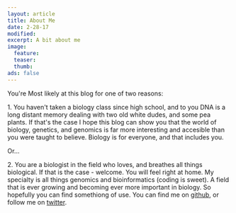 ```yaml
---
layout: article
title: About Me
date: 2-28-17
modified:
excerpt: A bit about me
image:
  feature:
  teaser:
  thumb:
ads: false  
---
```



You're Most likely at this blog for one of two reasons:

1\. You haven't taken a biology class since high school, and to you DNA is a
   long distant memory dealing with two old white dudes, and some pea plants.
If that's the case I hope this blog can show you that the world of biology,
genetics, and genomics is far more interesting and accesible than you were
taught to believe. Biology is for everyone, and that includes you. 

Or...

2\. You are a biologist in the field who loves, and breathes all things
   biological. If that is the case - welcome. You will feel right at home. My
specialty is all things genomics and bioinformatics (coding is sweet). A field
that is ever growing and becoming ever more important in biology. So hopefully you
can find somethiong of use. You can find me on [github](https://github.com/Jome0169), or follow me on [twitter](https://twitter.com/pabster212?lang=en).









